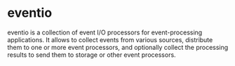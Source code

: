 # eventio

eventio is a collection of event I/O processors for event-processing
applications. It allows to collect events from various sources, distribute them
to one or more event processors, and optionally collect the processing results
to send them to storage or other event processors.
